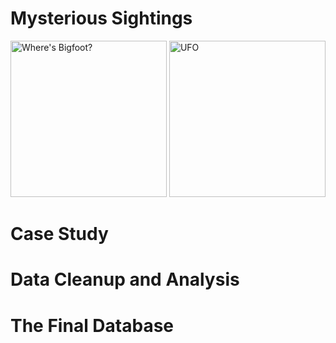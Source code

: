 # Mysterious Sightings

  <p float="left">
  <img src="https://user-images.githubusercontent.com/82002107/133897523-14d928be-d018-491b-b6ac-f6e5494dd33d.png" alt="Where's Bigfoot?" width="250" height="250">
  <img src="https://www.google.com/url?sa=i&url=https%3A%2F%2Fwww.wired.com%2F2021%2F06%2Fgeeks-guide-why-do-we-love-ufos%2F&psig=AOvVaw3BIgtNUyFHpKo6258ths5p&ust=1632078047634000&source=images&cd=vfe&ved=0CAsQjRxqFwoTCIj659aaifMCFQAAAAAdAAAAABAD" alt="UFO" width="250" height="250"
</p>

# Case Study

# Data Cleanup and Analysis

# The Final Database
